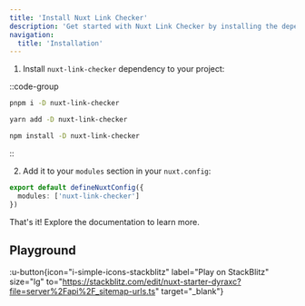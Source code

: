 ```yaml
---
title: 'Install Nuxt Link Checker'
description: 'Get started with Nuxt Link Checker by installing the dependency to your project.'
navigation:
  title: 'Installation'
---
```


1. Install `nuxt-link-checker` dependency to your project:

::code-group

```sh [pnpm]
pnpm i -D nuxt-link-checker
```

```bash [yarn]
yarn add -D nuxt-link-checker
```

```bash [npm]
npm install -D nuxt-link-checker
```

::

2. Add it to your `modules` section in your `nuxt.config`:

```ts [nuxt.config.ts]
export default defineNuxtConfig({
  modules: ['nuxt-link-checker']
})
```

That's it! Explore the documentation to learn more.

## Playground

:u-button{icon="i-simple-icons-stackblitz" label="Play on StackBlitz" size="lg" to="https://stackblitz.com/edit/nuxt-starter-dyraxc?file=server%2Fapi%2F_sitemap-urls.ts" target="_blank"}
